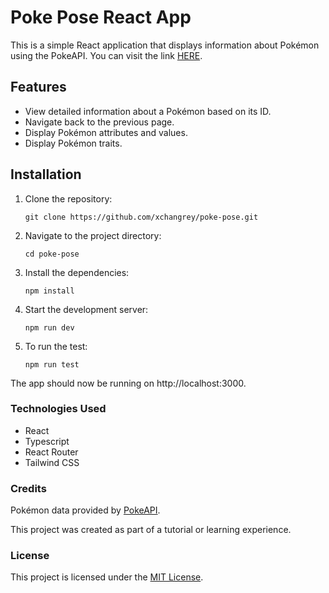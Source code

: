# Poke Pose React App

This is a simple React application that displays information about Pokémon using the PokeAPI. You can visit the link [HERE](https://poke-pose.vercel.app/).

## Features

- View detailed information about a Pokémon based on its ID.
- Navigate back to the previous page.
- Display Pokémon attributes and values.
- Display Pokémon traits.

## Installation

1. Clone the repository:

   ```shell
   git clone https://github.com/xchangrey/poke-pose.git
   ```

2. Navigate to the project directory:

    ```shell
    cd poke-pose
    ```
3. Install the dependencies:

    ```shell
    npm install
    ```

4. Start the development server:

    ```shell
    npm run dev
    ```

5. To run the test:

    ```shell
    npm run test
    ```

The app should now be running on http://localhost:3000.


### Technologies Used

- React
- Typescript
- React Router
- Tailwind CSS

### Credits

Pokémon data provided by [PokeAPI](https://pokeapi.co/).

This project was created as part of a tutorial or learning experience.


### License

This project is licensed under the [MIT License](https://opensource.org/licenses/MIT).
